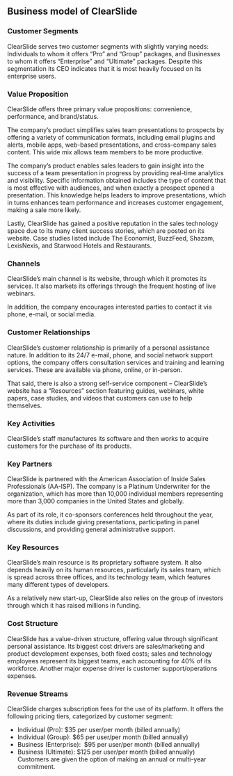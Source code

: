 Business model of ClearSlide
----------------------------

 ### Customer Segments

 ClearSlide serves two customer segments with slightly varying needs:  Individuals to whom it offers “Pro” and “Group” packages, and Businesses to whom it offers “Enterprise” and “Ultimate” packages. Despite this segmentation its CEO indicates that it is most heavily focused on its enterprise users.

 ### Value Proposition

 ClearSlide offers three primary value propositions: convenience, performance, and brand/status.

 The company’s product simplifies sales team presentations to prospects by offering a variety of communication formats, including email plugins and alerts, mobile apps, web-based presentations, and cross-company sales content. This wide mix allows team members to be more productive.

 The company’s product enables sales leaders to gain insight into the success of a team presentation in progress by providing real-time analytics and visibility. Specific information obtained includes the type of content that is most effective with audiences, and when exactly a prospect opened a presentation. This knowledge helps leaders to improve presentations, which in turns enhances team performance and increases customer engagement, making a sale more likely.

 Lastly, ClearSlide has gained a positive reputation in the sales technology space due to its many client success stories, which are posted on its website. Case studies listed include The Economist, BuzzFeed, Shazam, LexisNexis, and Starwood Hotels and Restaurants.

 ### Channels

 ClearSlide’s main channel is its website, through which it promotes its services. It also markets its offerings through the frequent hosting of live webinars.

 In addition, the company encourages interested parties to contact it via phone, e-mail, or social media.

 ### Customer Relationships

 ClearSlide’s customer relationship is primarily of a personal assistance nature. In addition to its 24/7 e-mail, phone, and social network support options, the company offers consultation services and training and learning services. These are available via phone, online, or in-person.

 That said, there is also a strong self-service component – ClearSlide’s website has a “Resources” section featuring guides, webinars, white papers, case studies, and videos that customers can use to help themselves.

 ### Key Activities

 ClearSlide’s staff manufactures its software and then works to acquire customers for the purchase of its products.

 ### Key Partners

 ClearSlide is partnered with the American Association of Inside Sales Professionals (AA-ISP). The company is a Platinum Underwriter for the organization, which has more than 10,000 individual members representing more than 3,000 companies in the United States and globally.

 As part of its role, it co-sponsors conferences held throughout the year, where its duties include giving presentations, participating in panel discussions, and providing general administrative support.

 ### Key Resources

 ClearSlide’s main resource is its proprietary software system. It also depends heavily on its human resources, particularly its sales team, which is spread across three offices, and its technology team, which features many different types of developers.

 As a relatively new start-up, ClearSlide also relies on the group of investors through which it has raised millions in funding.

 ### Cost Structure

 ClearSlide has a value-driven structure, offering value through significant personal assistance. Its biggest cost drivers are sales/marketing and product development expenses, both fixed costs; sales and technology employees represent its biggest teams, each accounting for 40% of its workforce. Another major expense driver is customer support/operations expenses.

 ### Revenue Streams

 ClearSlide charges subscription fees for the use of its platform. It offers the following pricing tiers, categorized by customer segment:

  * Individual (Pro): $35 per user/per month (billed annually)
 * Individual (Group): $65 per user/per month (billed annually)
 * Business (Enterprise):  $95 per user/per month (billed annually)
 * Business (Ultimate): $125 per user/per month (billed annually)
  Customers are given the option of making an annual or multi-year commitment.
